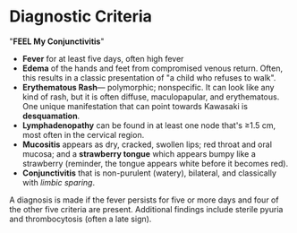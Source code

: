 
# Diagnostic Criteria
"**FEEL My Conjunctivitis**"
- **Fever** for at least five days, often high fever
- **Edema** of the hands and feet from compromised venous return. Often, this results in a classic presentation of "a child who refuses to walk".
- **Erythematous Rash**— polymorphic; nonspecific. It can look like any kind of rash, but it is often diffuse, maculopapular, and erythematous. One unique manifestation that can point towards Kawasaki is **desquamation**.
- **Lymphadenopathy** can be found in at least one node that's ≥1.5 cm, most often in the cervical region.
- **Mucositis** appears as dry, cracked, swollen lips; red throat and oral mucosa; and a **strawberry tongue** which appears bumpy like a strawberry (reminder, the tongue appears white before it becomes red).
- **Conjunctivitis** that is non-purulent (watery), bilateral, and classically with *limbic sparing*.

A diagnosis is made if the fever persists for five or more days and four of the other five criteria are present. Additional findings include sterile pyuria and thrombocytosis (often a late sign).

